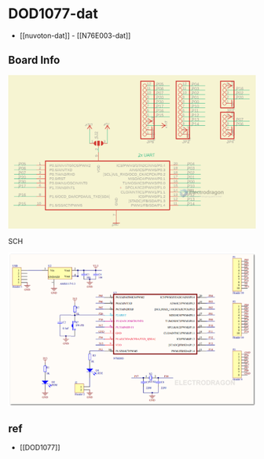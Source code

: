 
# DOD1077-dat

- [[nuvoton-dat]] - [[N76E003-dat]]

## Board Info 

![](2023-12-29-16-51-30.png)

SCH
 
![](2025-01-09-13-28-35.png)

## ref 

- [[DOD1077]]